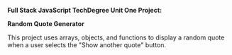 <strong>Full Stack JavaScript TechDegree Unit One Project:</strong>

<strong>Random Quote Generator</strong>

This project uses arrays, objects, and functions to display a random quote when a user selects the "Show another quote" button.

